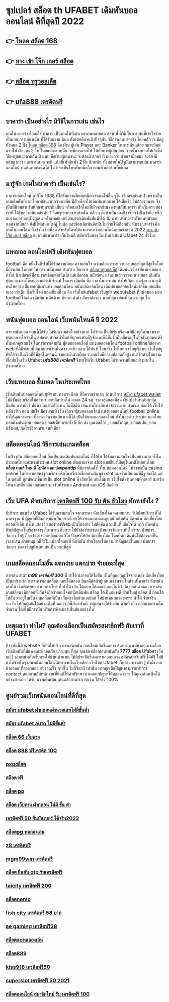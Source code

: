 # ซุปเปอร์ สล็อต th UFABET  เดิมพันบอลออนไลน์ ดีที่สุดปี 2022

## 👉 [โหลด สล็อต 168](https://mabet.net/credit-free-100/)
## 👉 [ทาง เข้า โจ๊ก เกอร์ สล็อต](https://mabet.net/20-free-100/)
## 👉 [สล็อต ทรูวอลเล็ต](https://mabet.net/register/)
## 👉 [ufa888 เครดิตฟรี](https://bio.link/tisawago)

##  บาคาร่า เป็นอย่างไร  มีวิธีในการเล่น เช่นไร 

 เกมไพ่บาคาร่า คืออะไร  บาคาร่าเป็นเกมไพ่ที่เล่น มานานหลายศตวรรษ  ที่ มีวิธี ในการเล่นที่เข้าใจง่าย  เป็นเกม การเล่นพนัน ที่ได้รับความ นิยม ตั้งแต่อดีตจนถึงปัจจุบัน วิธีการเล่นบาคาร่า โดยหลักๆจะมีอยู่ทั้งหมด 2 ฝั่ง [โหลด สล็อต 168](https://mabet.net/20-free-100/)  คือ ฝ่าย ผู้เล่น Player และ Banker ในการเล่นแต่ละเกมจะมีคนแจกไพ่  ฝ่าย ละ 2 ใบ โดยแต่ละรอบนั้น จะมีการแจกไพ่ ให้กับทางผู้เล่นก่อน จากนั้นจะแจกให้เจ้ามือ วิธีหาผู้ชนะมีด้วยกัน 3 แบบ คือฝ่ายผู้เล่นชนะ จะต้องมี สกอร์ ที่ เยอะกว่า ฝ่ายเจ้ามือชนะ จะต้องมี แต้มสูงกว่า  และการเสมอ จะมี แต้มที่เท่ากันทั้ง 2 ฝั่ง  นักพนัน ทั้งหลายในปัจุบันสามารถเล่น บาคาร่าออนไลน์  บนอินเทอร์เน็ตได้ ไม่ว่าจะเป็นโทรศัพท์มือถือ คอมพิวเตอร์ แท็บแลต  


## มารู้จัก  เกมไพ่บาคาร่า  เป็นเช่นไร? 

บาคาร่าออนไลน์  คาสิโน 1688  ที่ได้รับความนิยมเหนือกว่าเกมไพ่อื่น ๆใน  เว็บตรงอันดับ1 เพราะเป็นเกมเดิมพันที่ง่าย  โอกาสชนะมากว่าเกมอื่น  มีตัวเลือกให้เดิมพันมากมาย ได้เสียเร็ว ไม่ต้องรอนาน จึงเป็นที่นิยมสำหรับนักลงทุนระดับเซียน หรือสมาชิกใหม่ที่มักจะเข้ามา  ลงทุนกับบาคาร่า  กับเว็บตรง ของเราที่   ได้รับความนิยมอันดับ 1  โดยรูปแบบการเล่นนั้น หลัก ๆ ก็แบ่งเป็นสองฝั่ง เรียกว่าฝั่งเจ้ามือ หรือ แบงค์เกอร์ และฝั่งผู้เล่น หรือเพลย์เยอร์ สามารถเดิมพันขั้นต่ำได้ 10 บาท เหมาะสำหรับคนทุนน้อย นอกจากนี้แล้ว ยังมีไพ่เสมอ ไพ่คู่ โบนัส และช่องเดิมพันอีกนับไม่ถ้วนให้เลือกกัน นับว่า บาคาร่า คือเกมไพ่ออนไลน์ ที่  เข้าใจง่ายที่สุด สำหรับใครที่ต้องการหาเงินออนไลน์แบบเร่งด่วน 2022 [ทาง เข้า โจ๊ก เกอร์ สล็อต](https://mabet.net/register/) อยากเล่นบาคาร่า เว็บไหนดี  สมัครเว็บตรง ไม่ผ่านเอเย่นต์ Ufabet 24 ชั่วโมง


## แทงบอล ออนไลน์ฟรี เดิมพันฟุตบอล

 football คือ หนึ่งในกีฬาที่ได้รับความนิยม ความสนใจ ความต้องการมาก เยอะ เยอะที่สุดที่สุดในโลก มีการเล่น ในทุกทวีป การ พนันบอล สามารถ  โดยการ [สล็อต ทรูวอลเล็ต](https://bio.link/tisawago)  เดิมพัน   เว็บ  เพียงแค่ ขอแค่ ทำได้ มี อุปกรณ์ที่สามารถเชื่อมต่อเน็ตได้ แต่เมื่อก่อน สมัยก่อน นานมาแล้ว เราจะ แทงบอล เดิมพันฟุตบอล  ผ่านโต๊ะบอล แต่จะมี ข้อแม้ ในการ เดิมพัน  คือ  เวลาในการเล่น ทำให้เกิดความยุ่งยาก และมีคนให้ความ ชื่นชอบหันมาแทงบอลออนไลน์ พนันบอลออนไลน์ เดิมพันบอลออนไลน์มากขึ้น เยอะขึ้น เยอะกว่าเดิม ซึ่งเว็บไชต์   ยอดเยี่ยมที่สุด  คือ เว็บไซต์ufabet เว็บยูฟ่า webufabet ที่มีฟุตบอล บอล footballให้เล่น เดิมพัน พนันด้วย มีราคา ค่าน้ำ อัตราต่อรอง มากที่สุด เยอะที่สุด มากสุด ในประเทศไทย

##  พนันฟุตบอล ออนไลน์  เว็บพนันไหนดี ปี 2022

การ  พนันบอล  ตอนนี้ได้รับ ได้รับความสนใจอย่างมาก ไม่ว่าจะเป็นวัยรุ่นหรือคนที่มีอายุก็ตาม เพราะ ฟุตบอล หรือว่าเป็น สปอร์ต สากลทั่วโลกที่ทุกคนต่างก็รู้จักและก็มีทีมรักทีมเชียร์อยู่ในใจกันทุกคน ดังนั้นหากคุณสนใจ ในการการเดิมพัน ฟุตบอลออนไลน์ แทงบอลออนไลน์ football onlineก็ต้องหา web ที่ดีมีระบบที่ ดีมากการเงินมั่นคง   เอาเข้า ถอน ได้ทันที  โอนจริง ไม่โกหก   เว็บยูฟ่าเบท เว็บไซต์ยูฟ่าถือว่าเป็นเว็บที่ดีที่สุดในตอนนี้ จ่ายค่าน้ำมากที่สุด ระบบเว็บมีความปลอดภัยสูง  สมาชิกต่างให้ความเชื่อมั่นในเว็บ Ufabet  ***ufa888 เครดิตฟรี*** จึงทำให้เว็บ Ufabet ได้รับความนิยมอย่างมากในประเทศไทย

##  เว็บแทงบอล  ชั้นยอด ในประเทศไทย

 เว็บเดิมพันบอลออนไลน์ ยูฟ่าเบท  ทางเรา มีคน ที่มีความชำนาญ ด้านบริการ [สมัคร ufabet wallet ไม่มีขั้นต่ำ](https://member.mabet.net/?action=login) พร้อมให้ความช่วยเหลือท่านได้  ตลอด 24 ชม.  ราคาสุดยอดที่สุด  เงินเปอร์เซ็นต์มากสุด  ยืนยัน   การบัญชี  มั่นคง  ไม่ผ่านตัวแทน  ไม่มีลิมิต  เล่นผ่านโทรศัพท์   เข้าร่วมง่าย  ผ่านระบบออโต้  เว็บไซ์หลัก ฝาก  ถอน  ทันใจ มีครบจบที่ เว็บ เดียว ฟุตบอลออนไลน์ แทงบอลออนไลน์ football online ทำให้คุณสามารถ ที่จะหาเงินจากเส้นทางนี้ได้ เปิดให้แทงบอลออนไลน์ ทั้งในละต่างประเทศ บอลไทย  บอลต่างประเทศ บอลสด บอลสเต็ป  ครบทั้ง 5 ลีก ดัง บุนเดสลีกา ,  บอลอังกฤษ,  บอลสเปน,  บอลฝรั่งเศส, กัลโซซีรีอา  ครบจบที่เดียว

## สล็อตออนไลน์ วิธีการเล่นเกมสล็อต

ในปัจจุบัน สล็อตออนไลน์ ถือเป็นเกมเดิมพันออนไลน์  ที่ได้รับ  ได้รับความสนใจ เป็นอย่างมาก ทั้งในประเทศไทยและต่างประเทศ slot online พัฒนามาจาก  slot  แมชชีน ที่มีอยู่ในคาสิโนออนไลน์   **สล็อต เกมส์ ไหน ดี โบนัส แตก บ่อยpantip** ที่มีการติดตั้งไว้ใน บ่อนออนไลน์ ไม่ว่าจะเป็น casino online   ในประเทศสหรัฐอเมริกา หรือในทวีปเอเชียอย่างกัมพูชา  slot  แมชชีนเป็นเกมที่มีรูปผลไม้ แต่ใน ตอนนี้  ถูกพัฒนาขึ้นมาเป็น  slot online  ที่ เลือกได้ เล่นได้ผ่าน เว็บไซต์  ผ่านคอมพิวเตอร์  สมาร์ทโฟน  และอื่นๆอีก เยอะแยะ รองรับทั้งระบบ Android และ iOS อีกด้วย

## เว็บ UFA ฝ่ายบริการ  [เครดิตฟรี 100 รับ ต้น ชั่วโมง](https://member.mabet.net/?action=login) ทักหายังไง ?

มีบริการ ของเว็บ Ufabet   ได้รับความสนใจ จากบรรดา นักเสี่ยงโชค  หลายหลาย ว่ามีฝ่ายบริการที่ได้มาตรฐาน  มี ผู้ดูแลที่ฝึกอบรมมาเป็นอย่างดี ทำให้การแนะนำและดูแลนักเดิมพัน นักพนัน นักเสี่ยงโชค  ตลอดทั้งคืน ทำให้ เซอร์วิส ของทางWeb เป็นไปอย่าง ไม่ตัดขัด และเป็นที่  เชื่อใจได้  หาก  นักพนัน พันมีปัญหาในเรื่องต่างๆ ก็สามารถ  สื่อสาร ไปยังช่องทางของ ฝ่ายการจัดการ   ทันใจ หาก ฝ่ายการจัดการ รับรู้  ก็จะเข้ามาช่วยเหลือและแก้ไข ปัญหาให้กับ นักเสี่ยงโชค โดยที่นักเดิมพันไม่ต้องรอเป็นเวลานาน ด้วยเหตุผลนี้จึงไม่แปลกใจเลยที่ นักพนัน ส่วนใดจะให้ความสำคัญและชื่นชอบ ฝ่ายการจัดการ ของ เว็บยูฟ่าเบท  กันเป็น  มากที่สุด


##  เกมสล็อตถอนไม่อั้น แตกง่าย แตกบ่าย จ่ายเอะที่สุด

การเล่น slot ***m98 เครดิตฟรี 300*** ที่ ทำได้  นำออกได้ไม่อั้น  เป็นที่ถูกอกถูกใจของเหล่า นักเสี่ยงโชค เป็นอย่างมาก เพราะการเล่นสล็อต   ถอนได้ตลอด  มีผลดีต่อตัวผู้เล่นเอง เพราะในส่วนนี้หากว่า นักพนัน  เล่นได้ เงินพิเศษเยอะมากเท่าไหร่ ก็ ทำได้   เบิก ได้แบบ ได้ตลอด และไม่มีจำกัด ยอด นำออก การเล่น เกมสล็อต  เบิกออกทั้งวันจึงถือว่าตอบโจทย์นักเดิมพัน  สล็อต ได้เป็นอย่างดี ส่วนใหญ่ สล็อต ที่ ถอนได้ไม่อั้น จะอยู่ในเว็บ เกมสล็อตที่เป็น เว็บตรงไม่ผ่านเอเย่นต์    ไม่ผ่านคนกลาง  เพราะ ทำได้ จ่าย เงินรางวัล ให้กับผู้เล่นได้อย่างเต็มที่ นอกจากนี้ยังการันตี  ว่าผู้เล่นจะได้รับเงิน ตามที่ เบิก ออกมาอย่างเต็มจำนวน โดยไม่มีการหัก หรือการคิดเปอร์เซ็นต์แต่อย่างใด 


## เหตุผลว่า ทำไม? คุณต้องเลือกเป็นสมัครสมาชิกฟรี กับเราที่ UFABET

ปัจจุบันนี้มี website  ที่เปิดให้บริก การเล่นพนัน  ออนไลน์เกิดขึ้นอย่าง ล้นหลาม  แต่หากคุณจะเลือกเว็บเดิมพันที่มั่นคงและปลอดภัย  น่าลงทุน  ที่สุด คุณต้องเลือกเล่นพนันกับ  **7777 สล็อต** Ufabet เว็บแม่  } เล่นพนันกับเว็บตรงไม่ผ่านเตัวแทน  ไม่มีประวัติเรื่องการหลอกหลวง  สมัครสมาชิกฟรี ได้ฟรี ไม่มีค่าใช้จ่ายใดๆ เล่นพนันออนไลน์ได้ครบจบในเว็บเดียว เว็บไซค์  Ufabet เว็บตรง ทางเข้า   } ยังมีระบบฝากถอน ที่สะดวกสะบายรวดเร็ว ภายใน ไม่กี่วินาที  เท่านั้น หากคุณติดปัญหาสามารถทำการ contact สอบถามกับพนักงานที่ยินดีให้คำปรึกษา ถามตอบปัญหาได้ตลอด เวลา  ให้คุณเล่นพนันได้อย่างง่ายดาย ได้รับ ความตื่นเต้น  เล่นแล้วสามารถ ทำเงิน ได้จริง 100% 


## ศูนย์รวมเว็บพนันออนไลน์ที่ดีที่สุด

### [สมัคร ufabet ฝากถอนผ่านวอเลทไม่มีขั้นต่ำ](https://atom.io/themes/MABET.net%20โบนัสเยอะที่สุด%20roar66%20เครดิตฟรี100%20008%20สล็อต%20ฝาก%2020%20รับ%20100%20แตกหนัก)
### [สมัคร ufabet auto ไม่มีขั้นต่ำ](https://atom.io/themes/MABET.net%20โบนัสเยอะที่สุด%20สล็อตshark%20008%20สล็อต%20ฝาก%2020%20รับ%20100%20แตกหนัก)
### [สล็อต 66 เว็บตรง](https://atom.io/themes/MABET.net%20โบนัสเยอะที่สุด%20สล็อต%20เว็บใหญ่%20008%20สล็อต%20ฝาก%2020%20รับ%20100%20แตกหนัก)
### [สล็อต 888 ฟรีเครดิต 100](https://atom.io/themes/MABET.net%20โบนัสเยอะที่สุด%20z8%20เครดิตฟรี%20008%20สล็อต%20ฝาก%2020%20รับ%20100%20แตกหนัก)
### [pxgสล็อต](https://atom.io/themes/MABET.net%20โบนัสเยอะที่สุด%20m98%20สล็อต%20008%20สล็อต%20ฝาก%2020%20รับ%20100%20แตกหนัก)
### [สล็อต ฟรี](https://atom.io/themes/MABET.net%20โบนัสเยอะที่สุด%20สล็อตpp%20008%20สล็อต%20ฝาก%2020%20รับ%20100%20แตกหนัก)
### [สล็อต pp](https://atom.io/themes/MABET.net%20โบนัสเยอะที่สุด%20บาคาร่า1688เครดิตฟรี%20008%20สล็อต%20ฝาก%2020%20รับ%20100%20แตกหนัก)
### [สล็อต เว็บตรง ฝากถอน ไม่มี ขั้น ต่ํา](https://atom.io/themes/MABET.net%20โบนัสเยอะที่สุด%20เครดิตฟรี%2050%20ไม่มี%20เงื่อนไข%20008%20สล็อต%20ฝาก%2020%20รับ%20100%20แตกหนัก)
### [เครดิตฟรี 50 ยืนยันเบอร์ ได้จริง2022](https://atom.io/themes/MABET.net%20โบนัสเยอะที่สุด%20pg%20เครดิตฟรี%20008%20สล็อต%20ฝาก%2020%20รับ%20100%20แตกหนัก)
### [สล็อตpg ทดลองเล่น](https://atom.io/themes/MABET.net%20โบนัสเยอะที่สุด%20สล็อต%20เว็บตรง%20แตกง่าย%20008%20สล็อต%20ฝาก%2020%20รับ%20100%20แตกหนัก)
### [z8 เครดิตฟรี](https://atom.io/themes/MABET.net%20โบนัสเยอะที่สุด%20เครดิตฟรี%2058%20กดรับเอง%20008%20สล็อต%20ฝาก%2020%20รับ%20100%20แตกหนัก)
### [mgm99win เครดิตฟรี](https://atom.io/themes/MABET.net%20โบนัสเยอะที่สุด%20pt911สล็อต%20008%20สล็อต%20ฝาก%2020%20รับ%20100%20แตกหนัก)
### [สล็อต ยืนยัน otp รับเครดิตฟรี](https://atom.io/themes/MABET.net%20โบนัสเยอะที่สุด%20สล็อต%20betflik%20008%20สล็อต%20ฝาก%2020%20รับ%20100%20แตกหนัก)
### [taicity เครดิตฟรี 200](https://atom.io/themes/MABET.net%20โบนัสเยอะที่สุด%20รวม%20เว็บ%20superslot%20เครดิตฟรี%2030%20ยืนยัน%20otp%20ถอนได้%20300%20ล่าสุด%20008%20สล็อต%20ฝาก%2020%20รับ%20100%20แตกหนัก)
### [สล็อตnemo](https://atom.io/themes/MABET.net%20โบนัสเยอะที่สุด%20เครดิตฟรี20บาท%20008%20สล็อต%20ฝาก%2020%20รับ%20100%20แตกหนัก)
### [fish city เครดิตฟรี 58 บาท](https://atom.io/themes/MABET.net%20โบนัสเยอะที่สุด%20เว็บ%20สล็อต%20456%20เข้า%20สู่ระบบ%20008%20สล็อต%20ฝาก%2020%20รับ%20100%20แตกหนัก)
### [ae gaming เครดิตฟรี38](https://atom.io/themes/MABET.net%20โบนัสเยอะที่สุด%20mgm99win%20เครดิตฟรี%20008%20สล็อต%20ฝาก%2020%20รับ%20100%20แตกหนัก)
### [สล็อตxoทดลองเล่น](https://atom.io/themes/MABET.net%20โบนัสเยอะที่สุด%20ตาราง%20เวลา%20เล่น%20สล็อต%20008%20สล็อต%20ฝาก%2020%20รับ%20100%20แตกหนัก)
### [สล็อต889](https://atom.io/themes/MABET.net%20โบนัสเยอะที่สุด%20member%20slot%20เครดิตฟรี%20008%20สล็อต%20ฝาก%2020%20รับ%20100%20แตกหนัก)
### [kiss918 เครดิตฟรี50](https://atom.io/themes/MABET.net%20โบนัสเยอะที่สุด%20สล็อต%20ถอน%20ไม่มี%20ขั้น%20ต่ํา%20008%20สล็อต%20ฝาก%2020%20รับ%20100%20แตกหนัก)
### [superslot เครดิตฟรี 50 2021](https://atom.io/themes/MABET.net%20โบนัสเยอะที่สุด%20สล็อต%209999%20008%20สล็อต%20ฝาก%2020%20รับ%20100%20แตกหนัก)
### [สล็อตออนไลน์ สมาชิกใหม่ รับ เครดิตฟรี 100](https://atom.io/themes/MABET.net%20โบนัสเยอะที่สุด%20true%20wallet%20สล็อต%20ฝาก10รับ100%20วอ%20เลท%20008%20สล็อต%20ฝาก%2020%20รับ%20100%20แตกหนัก)